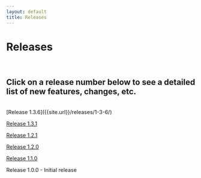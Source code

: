 ```yaml
---
layout: default
title: Releases
---
```



# Releases

<br/>

## Click on a release number below to see a detailed list of new features, changes, etc.

<br/>
[Release 1.3.6]({{site.url}}/releases/1-3-6/)

[Release 1.3.1]({{site.url}}/releases/1-3-1/)

[Release 1.2.1]({{site.url}}/releases/1-2-1/)

[Release 1.2.0]({{site.url}}/releases/1-2-0/)

[Release 1.1.0]({{site.url}}/releases/1-1-0/)

Release 1.0.0 - Initial release